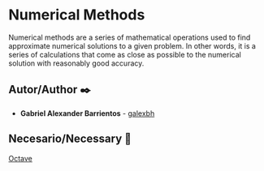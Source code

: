 # Numerical Methods
Numerical methods are a series of mathematical operations used to find approximate numerical solutions to a given problem. In other words, it is a series of calculations that come as close as possible to the numerical solution with reasonably good accuracy.

## Autor/Author ✒️

* **Gabriel Alexander Barrientos** - [galexbh](https://github.com/galexbh)

## Necesario/Necessary 📄

[Octave](https://www.gnu.org/software/octave/)
